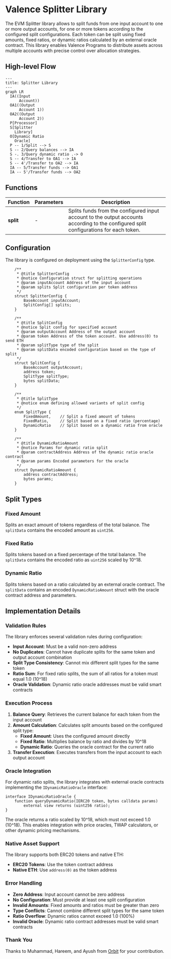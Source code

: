 # Valence Splitter Library

The EVM Splitter library allows to split funds from one input account to one or more output accounts, for one or more tokens according to the configured split configurations. Each token can be split using fixed amounts, fixed ratios, or dynamic ratios calculated by an external oracle contract. This library enables Valence Programs to distribute assets across multiple accounts with precise control over allocation strategies.

## High-level Flow

```mermaid
---
title: Splitter Library
---
graph LR
  IA((Input
      Account))
  OA1((Output
      Account 1))
  OA2((Output
      Account 2))
  P[Processor]
  S[Splitter
    Library]
  O[Dynamic Ratio
    Oracle]
  P -- 1/Split --> S
  S -- 2/Query balances --> IA
  S -. 3/Query dynamic ratio .-> O
  S -- 4/Transfer to OA1 --> IA
  S -- 4'/Transfer to OA2 --> IA
  IA -- 5/Transfer funds --> OA1
  IA -- 5'/Transfer funds --> OA2
```

## Functions

| Function | Parameters | Description |
|----------|------------|-------------|
| **split** | - | Splits funds from the configured input account to the output accounts according to the configured split configurations for each token. |

## Configuration

The library is configured on deployment using the `SplitterConfig` type.

```solidity
    /**
     * @title SplitterConfig
     * @notice Configuration struct for splitting operations
     * @param inputAccount Address of the input account
     * @param splits Split configuration per token address
     */
    struct SplitterConfig {
        BaseAccount inputAccount;
        SplitConfig[] splits;
    }

    /**
     * @title SplitConfig
     * @notice Split config for specified account
     * @param outputAccount Address of the output account
     * @param token Address of the token account. Use address(0) to send ETH
     * @param splitType type of the split
     * @param splitData encoded configuration based on the type of split
     */
    struct SplitConfig {
        BaseAccount outputAccount;
        address token;
        SplitType splitType;
        bytes splitData;
    }

    /**
     * @title SplitType
     * @notice enum defining allowed variants of split config
     */
    enum SplitType {
        FixedAmount,    // Split a fixed amount of tokens
        FixedRatio,     // Split based on a fixed ratio (percentage)
        DynamicRatio    // Split based on a dynamic ratio from oracle
    }

    /**
     * @title DynamicRatioAmount
     * @notice Params for dynamic ratio split
     * @param contractAddress Address of the dynamic ratio oracle contract
     * @param params Encoded parameters for the oracle
     */
    struct DynamicRatioAmount {
        address contractAddress;
        bytes params;
    }
```

## Split Types

### Fixed Amount
Splits an exact amount of tokens regardless of the total balance. The `splitData` contains the encoded amount as `uint256`.

### Fixed Ratio
Splits tokens based on a fixed percentage of the total balance. The `splitData` contains the encoded ratio as `uint256` scaled by 10^18.

### Dynamic Ratio
Splits tokens based on a ratio calculated by an external oracle contract. The `splitData` contains an encoded `DynamicRatioAmount` struct with the oracle contract address and parameters.

## Implementation Details

### Validation Rules

The library enforces several validation rules during configuration:

- **Input Account**: Must be a valid non-zero address
- **No Duplicates**: Cannot have duplicate splits for the same token and output account combination
- **Split Type Consistency**: Cannot mix different split types for the same token
- **Ratio Sum**: For fixed ratio splits, the sum of all ratios for a token must equal 1.0 (10^18)
- **Oracle Validation**: Dynamic ratio oracle addresses must be valid smart contracts

### Execution Process

1. **Balance Query**: Retrieves the current balance for each token from the input account
2. **Amount Calculation**: Calculates split amounts based on the configured split type:
   - **Fixed Amount**: Uses the configured amount directly
   - **Fixed Ratio**: Multiplies balance by ratio and divides by 10^18
   - **Dynamic Ratio**: Queries the oracle contract for the current ratio
3. **Transfer Execution**: Executes transfers from the input account to each output account

### Oracle Integration

For dynamic ratio splits, the library integrates with external oracle contracts implementing the `IDynamicRatioOracle` interface:

```solidity
interface IDynamicRatioOracle {
    function queryDynamicRatio(IERC20 token, bytes calldata params) 
        external view returns (uint256 ratio);
}
```

The oracle returns a ratio scaled by 10^18, which must not exceed 1.0 (10^18). This enables integration with price oracles, TWAP calculators, or other dynamic pricing mechanisms.

### Native Asset Support

The library supports both ERC20 tokens and native ETH:
- **ERC20 Tokens**: Use the token contract address
- **Native ETH**: Use `address(0)` as the token address

### Error Handling

- **Zero Address**: Input account cannot be zero address
- **No Configuration**: Must provide at least one split configuration
- **Invalid Amounts**: Fixed amounts and ratios must be greater than zero
- **Type Conflicts**: Cannot combine different split types for the same token
- **Ratio Overflow**: Dynamic ratios cannot exceed 1.0 (100%)
- **Invalid Oracle**: Dynamic ratio contract addresses must be valid smart contracts 

### Thank You

Thanks to Muhammad, Hareem, and Ayush from [Orbit](https://www.orbitearn.com/) for your contribution.